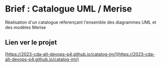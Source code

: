 # Brief : Catalogue UML / Merise

Réalisation d'un catalogue réferençant l'ensemble des diagrammes UML et des modèles Merise

## Lien ver le projet

[https://2023-cda-alt-devops-p4.github.io/catalog-jm/](https://2023-cda-alt-devops-p4.github.io/catalog-jm/)


